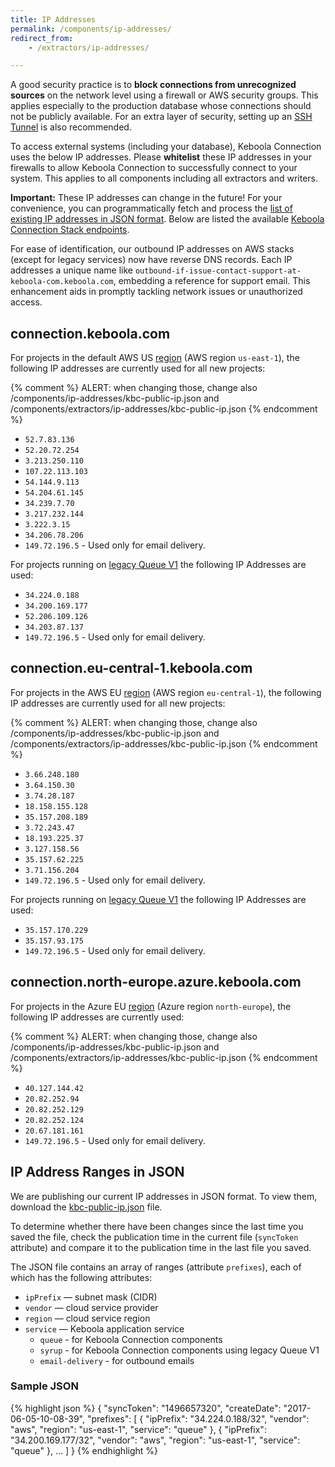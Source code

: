 ```yaml
---
title: IP Addresses
permalink: /components/ip-addresses/
redirect_from:
    - /extractors/ip-addresses/

---
```


A good security practice is to **block connections from unrecognized sources** on the network level
using a firewall or AWS security groups. This applies especially to the production database whose
connections should not be publicly available. For an extra layer of security, setting up an
[SSH Tunnel](/components/extractors/database/#connecting-to-database) is also recommended.

To access external systems (including your database), Keboola Connection uses the below 
IP addresses. Please **whitelist** these IP addresses in your firewalls to allow Keboola Connection 
to successfully connect to your system. This applies to all components including all extractors and writers.

**Important:** These IP addresses can change in the future! For your convenience, you can programmatically
fetch and process the [list of existing IP addresses in JSON format](/components/ip-addresses/kbc-public-ip.json).
Below are listed the available [Keboola Connection Stack endpoints](https://developers.keboola.com/overview/api/#regions-and-endpoints).

For ease of identification, our outbound IP addresses on AWS stacks (except for legacy services) now have reverse DNS records. 
Each IP addresses a unique name like `outbound-if-issue-contact-support-at-keboola-com.keboola.com`, embedding a reference for support email. 
This enhancement aids in promptly tackling network issues or unauthorized access. 

## connection.keboola.com
For projects in the default AWS US [region](/overview/#regions) (AWS region `us-east-1`), 
the following IP addresses are currently used for all new projects:

{% comment %}
ALERT: when changing those, change also /components/ip-addresses/kbc-public-ip.json and /components/extractors/ip-addresses/kbc-public-ip.json
{% endcomment %}

- `52.7.83.136`
- `52.20.72.254`
- `3.213.250.110`
- `107.22.113.103`
- `54.144.9.113`
- `54.204.61.145`
- `34.239.7.70`
- `3.217.232.144`
- `3.222.3.15`
- `34.206.78.206`
- `149.72.196.5` - Used only for email delivery.

For projects running on [legacy Queue V1](https://changelog.keboola.com/2021-11-10-what-is-new-queue/) the following IP Addresses are used:
- `34.224.0.188`
- `34.200.169.177`
- `52.206.109.126`
- `34.203.87.137`
- `149.72.196.5` - Used only for email delivery.


## connection.eu-central-1.keboola.com
For projects in the AWS EU [region](/overview/#regions) (AWS region `eu-central-1`),
the following IP addresses are currently used for all new projects:

{% comment %}
ALERT: when changing those, change also /components/ip-addresses/kbc-public-ip.json and /components/extractors/ip-addresses/kbc-public-ip.json
{% endcomment %}
- `3.66.248.180`
- `3.64.150.30`
- `3.74.28.187`
- `18.158.155.128`
- `35.157.208.189`
- `3.72.243.47`
- `18.193.225.37`
- `3.127.158.56`
- `35.157.62.225`
- `3.71.156.204`
- `149.72.196.5` - Used only for email delivery.

For projects running on [legacy Queue V1](https://changelog.keboola.com/2021-11-10-what-is-new-queue/) the following IP Addresses are used:
- `35.157.170.229`
- `35.157.93.175`
- `149.72.196.5` - Used only for email delivery.


## connection.north-europe.azure.keboola.com
For projects in the Azure EU [region](/overview/#regions) (Azure region `north-europe`), 
the following IP addresses are currently used:

{% comment %}
ALERT: when changing those, change also /components/ip-addresses/kbc-public-ip.json and /components/extractors/ip-addresses/kbc-public-ip.json
{% endcomment %}
- `40.127.144.42`
- `20.82.252.94`
- `20.82.252.129`
- `20.82.252.124`
- `20.67.181.161`
- `149.72.196.5` - Used only for email delivery.

## IP Address Ranges in JSON
We are publishing our current IP addresses in JSON format. To view them,
download the [kbc-public-ip.json](/components/ip-addresses/kbc-public-ip.json) file.

To determine whether there have been changes since the last time you saved the file, check the publication
time in the current file (`syncToken` attribute) and compare it to the publication time in the last file you saved.

The JSON file contains an array of ranges (attribute `prefixes`), each of which has the following attributes:

 - `ipPrefix` — subnet mask (CIDR)
 - `vendor` — cloud service provider
 - `region` — cloud service region
 - `service` — Keboola application service
   - `queue` - for Keboola Connection components
   - `syrup` - for Keboola Connection components using legacy Queue V1
   - `email-delivery` - for outbound emails

### Sample JSON

{% highlight json %}
{
    "syncToken": "1496657320",
    "createDate": "2017-06-05-10-08-39",
    "prefixes": [
        {
            "ipPrefix": "34.224.0.188/32",
            "vendor": "aws",
            "region": "us-east-1",
            "service": "queue"
        },
        {
            "ipPrefix": "34.200.169.177/32",
            "vendor": "aws",
            "region": "us-east-1",
            "service": "queue"
        },
        ...
    ]
}
{% endhighlight %}
